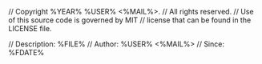 // Copyright %YEAR% %USER% <%MAIL%>.
// All rights reserved.
// Use of this source code is governed by MIT
// license that can be found in the LICENSE file.

// Description: %FILE%
// Author: %USER% <%MAIL%>
// Since: %FDATE%

